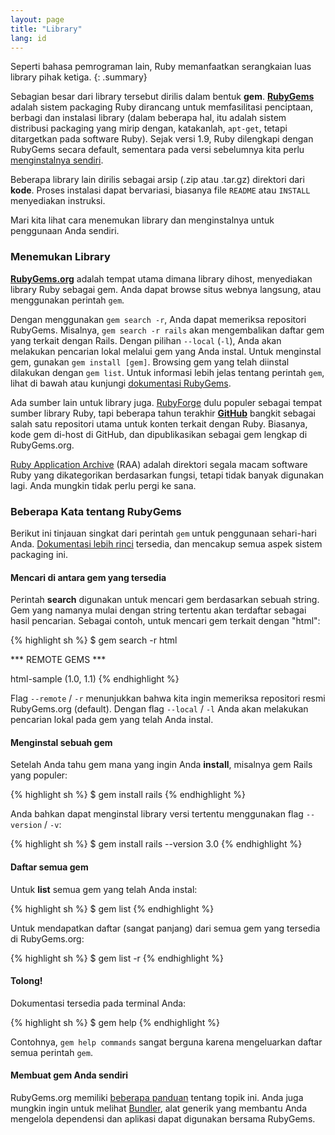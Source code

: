 ```yaml
---
layout: page
title: "Library"
lang: id
---
```


Seperti bahasa pemrograman lain, Ruby memanfaatkan serangkaian luas
library pihak ketiga.
{: .summary}

Sebagian besar dari library tersebut dirilis dalam bentuk **gem**.
[**RubyGems**][1] adalah sistem packaging Ruby dirancang untuk
memfasilitasi penciptaan, berbagi dan instalasi library (dalam beberapa
hal, itu adalah sistem distribusi packaging yang mirip dengan, katakanlah,
`apt-get`, tetapi ditargetkan pada software Ruby). Sejak versi 1.9, Ruby
dilengkapi dengan RubyGems secara default, sementara pada versi sebelumnya
kita perlu [menginstalnya sendiri][2].

Beberapa library lain dirilis sebagai arsip (.zip atau .tar.gz)
direktori dari **kode**. Proses instalasi dapat bervariasi,
biasanya file `README` atau `INSTALL` menyediakan instruksi.

Mari kita lihat cara menemukan library dan menginstalnya
untuk penggunaan Anda sendiri.

### Menemukan Library

[**RubyGems.org**][1] adalah tempat utama dimana library dihost, menyediakan
library Ruby sebagai gem. Anda dapat browse situs webnya langsung, atau
menggunakan perintah `gem`.

Dengan menggunakan `gem search -r`, Anda dapat memeriksa repositori RubyGems.
Misalnya, `gem search -r rails` akan mengembalikan daftar gem yang terkait
dengan Rails. Dengan pilihan `--local` (`-l`), Anda akan melakukan pencarian lokal
melalui gem yang Anda instal. Untuk menginstal gem, gunakan `gem install
[gem]`. Browsing gem yang telah diinstal dilakukan dengan `gem list`. Untuk informasi
lebih jelas tentang perintah `gem`, lihat di bawah atau kunjungi [dokumentasi RubyGems][3].

Ada sumber lain untuk library juga. [RubyForge][4] dulu populer sebagai
tempat sumber library Ruby, tapi beberapa tahun terakhir [**GitHub**][5] bangkit
sebagai salah satu repositori utama untuk konten terkait dengan Ruby. Biasanya,
kode gem di-host di GitHub, dan dipublikasikan sebagai gem lengkap di RubyGems.org.

[Ruby Application Archive][6] (RAA) adalah direktori segala macam software Ruby
yang dikategorikan berdasarkan fungsi, tetapi tidak banyak digunakan lagi.
Anda mungkin tidak perlu pergi ke sana.

### Beberapa Kata tentang RubyGems

Berikut ini tinjauan singkat dari perintah `gem` untuk penggunaan sehari-hari Anda.
[Dokumentasi lebih rinci][7] tersedia, dan mencakup semua aspek sistem packaging ini.

#### Mencari di antara gem yang tersedia

Perintah **search** digunakan untuk mencari gem berdasarkan sebuah string.
Gem yang namanya mulai dengan string tertentu akan terdaftar sebagai hasil pencarian.
Sebagai contoh, untuk mencari gem terkait dengan "html":

{% highlight sh %}
$ gem search -r html

*** REMOTE GEMS ***

html-sample (1.0, 1.1)
{% endhighlight %}

Flag `--remote` / `-r` menunjukkan bahwa kita ingin memeriksa repositori
resmi RubyGems.org (default). Dengan flag `--local` / `-l` Anda akan
melakukan pencarian lokal pada gem yang telah Anda instal.

#### Menginstal sebuah gem

Setelah Anda tahu gem mana yang ingin Anda **install**, misalnya gem
Rails yang populer:

{% highlight sh %}
$ gem install rails
{% endhighlight %}

Anda bahkan dapat menginstal library versi tertentu menggunakan flag
`--version` / `-v`:

{% highlight sh %}
$ gem install rails --version 3.0
{% endhighlight %}

#### Daftar semua gem

Untuk **list** semua gem yang telah Anda instal:

{% highlight sh %}
$ gem list
{% endhighlight %}

Untuk mendapatkan daftar (sangat panjang) dari semua gem yang
tersedia di RubyGems.org:

{% highlight sh %}
$ gem list -r
{% endhighlight %}

#### Tolong!

Dokumentasi tersedia pada terminal Anda:

{% highlight sh %}
$ gem help
{% endhighlight %}

Contohnya, `gem help commands` sangat berguna karena mengeluarkan
daftar semua perintah `gem`.

#### Membuat gem Anda sendiri

RubyGems.org memiliki [beberapa panduan][3] tentang topik ini. Anda juga
mungkin ingin untuk melihat [Bundler][9], alat generik yang membantu
Anda mengelola dependensi dan aplikasi dapat digunakan bersama RubyGems.



[1]: https://rubygems.org/
[2]: https://rubygems.org/pages/download/
[3]: http://guides.rubygems.org/
[4]: http://rubyforge.org/
[5]: https://github.com/
[6]: http://raa.ruby-lang.org/
[7]: http://guides.rubygems.org/command-reference/
[9]: http://bundler.io/

